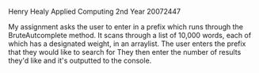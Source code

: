 Henry Healy
Applied Computing
2nd Year
20072447

My assignment asks the user to enter in a prefix which runs through the BruteAutcomplete method. 
It scans through a list of 10,000 words, each of which has a designated weight, in an arraylist.
The user enters the prefix that they would like to search for
They then enter the number of results they'd like and it's outputted to the console.